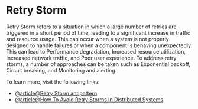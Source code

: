 # Retry Storm

Retry Storm refers to a situation in which a large number of retries are triggered in a short period of time, leading to a significant increase in traffic and resource usage. This can occur when a system is not properly designed to handle failures or when a component is behaving unexpectedly. This can lead to Performance degradation, Increased resource utilization, Increased network traffic, and Poor user experience. To address retry storms, a number of approaches can be taken such as Exponential backoff, Circuit breaking, and Monitoring and alerting.

To learn more, visit the following links:

- [@article@Retry Storm antipattern](https://learn.microsoft.com/en-us/azure/architecture/antipatterns/retry-storm/)
- [@article@How To Avoid Retry Storms In Distributed Systems](https://faun.pub/how-to-avoid-retry-storms-in-distributed-systems-91bf34f43c7f)
